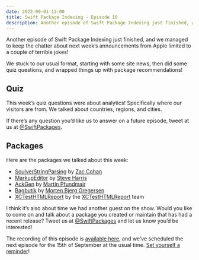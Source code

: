 ```yaml
---
date: 2022-09-01 12:00
title: Swift Package Indexing - Episode 10
description: Another episode of Swift Package Indexing just finished, and we managed to keep the chatter about next week’s announcements from Apple limited to a couple of terrible jokes!
---
```


Another episode of Swift Package Indexing just finished, and we managed to keep the chatter about next week’s announcements from Apple limited to a couple of terrible jokes!

We stuck to our usual format, starting with some site news, then did some quiz questions, and wrapped things up with package recommendations!

## Quiz

This week’s quiz questions were about analytics! Specifically where our visitors are from. We talked about countries, regions, and cities.

If there’s any question you’d like us to answer on a future episode, tweet at us at [@SwiftPackages](https://twitter.com/swiftpackages).

## Packages

Here are the packages we talked about this week:

- [SoulverStringParsing](https://swiftpackageindex.com/soulverteam/SoulverStringParsing) by [Zac Cohan](https://swiftpackageindex.com/soulverteam)
- [MarkupEditor](https://swiftpackageindex.com/stevengharris/MarkupEditor) by [Steve Harris](https://swiftpackageindex.com/stevengharris)
- [AckGen](https://swiftpackageindex.com/MartinP7r/AckGen) by [Martin Pfundmair](https://swiftpackageindex.com/MartinP7r)
- [Bagbutik](https://swiftpackageindex.com/MortenGregersen/Bagbutik) by [Morten Bjerg Gregersen](https://swiftpackageindex.com/MortenGregersen)
- [XCTestHTMLReport](https://swiftpackageindex.com/XCTestHTMLReport/XCTestHTMLReport) by the [XCTestHTMLReport](https://swiftpackageindex.com/XCTestHTMLReport) team

I think it’s also about time we had another guest on the show. Would you like to come on and talk about a package you created or maintain that has had a recent release? Tweet us at [@SwiftPackages](https://twitter.com/SwiftPackages) and let us know you’d be interested!

The recording of this episode is [available here](https://twitter.com/i/spaces/1YqxopooVyXKv), and we’ve scheduled the next episode for the 15th of September at the usual time. [Set yourself a reminder](https://twitter.com/i/spaces/1jMKgLgyQWgGL)!
